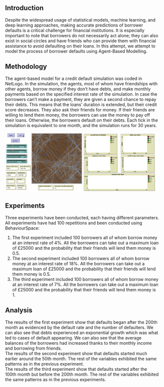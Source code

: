 ## Introduction
Despite the widespread usage of statistical models, machine learning, and deep learning approaches, making accurate predictions of borrower defaults is a critical challenge for financial institutions. It is especially important to note that borrowers do not necessarily act alone; they can also exist in social circles and have friends who can provide them with financial assistance to avoid defaulting on their loans. In this attempt, we attempt to model the process of borrower defaults using Agent-Based Modelling.

## Methodology
The agent-based model for a credit default simulation was coded in NetLogo. In the simulation, the agents, most of whom have friendships with other agents, borrow money if they don’t have debts, and make monthly payments based on the specified interest rate of the simulation. In case the borrowers can’t make a payment, they are given a second chance to repay their debts. This means that the loans’ duration is extended, but their credit score decreases. They also ask their friends for money. If their friends are willing to lend them money, the borrowers can use the money to pay off their loans. Otherwise, the borrowers default on their debts. Each tick in the simulation is equivalent to one month, and the simulation runs for 30 years.

![alt text](https://github.com/AhmedB255/credit_default_abm_modelling/blob/main/interface.png)

## Experiments
Three experiments have been conducted, each having different parameters. All experiments have had 100 repetitions and been conducted using BehaviourSpace:

1.	The first experiment included 100 borrowers all of whom borrow money at an interest rate of 4%. All the borrowers can take out a maximum loan of £25000 and the probability that their friends will lend them money is 0.5.
2.	The second experiment included 100 borrowers all of whom borrow money at an interest rate of 18%. All the borrowers can take out a maximum loan of £25000 and the probability that their friends will lend them money is 0.5.
3.	The third experiment included 100 borrowers all of whom borrow money at an interest rate of 7%. All the borrowers can take out a maximum loan of £25000 and the probability that their friends will lend them money is 1.

## Analysis
The results of the first experiment show that defaults began after the 200th month as evidenced by the default rate and the number of defaulters. We can also see that debts experienced an exponential growth which was what led to cases of default appearing. We can also see that the average balances of the borrowers had increased thanks to their monthly income and borrowing from friends. <br />
The results of the second experiment show that defaults started much earlier around the 50th month. The rest of the variables exhibited the same patterns as in the previous experiment. <br />
The results of the third experiment show that defaults started after the 100th month but before the 200th month. The rest of the variables exhibited the same patterns as in the previous experiments. <br />


